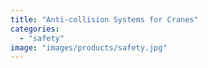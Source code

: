 ```yaml
---
title: "Anti-collision Systems for Cranes"
categories:
  - "safety"
image: "images/products/safety.jpg"
---
```

